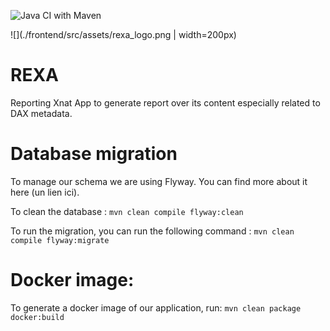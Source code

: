 ![Java CI with Maven](https://github.com/yvbro/ReXA/workflows/Java%20CI%20with%20Maven/badge.svg)

![](./frontend/src/assets/rexa_logo.png | width=200px)
# REXA
Reporting Xnat App to generate report over its content especially related to DAX metadata.


# Database migration

To manage our schema we are using Flyway. You can find more about it here (un lien ici).

To clean the database :
`mvn clean compile flyway:clean`

To run the migration, you can run the following command : 
`mvn clean compile flyway:migrate`

# Docker image:

To generate a docker image of our application, run:
`mvn clean package docker:build`

